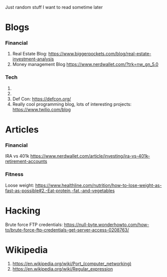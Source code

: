 Just random stuff I want to read sometime later

# Blogs
### Financial
1. Real Estate Blog: https://www.biggerpockets.com/blog/real-estate-investment-analysis
2. Money management Blog https://www.nerdwallet.com/?trk=nw_gn_5.0
### Tech
1. 
2. 
3. Def Con: https://defcon.org/
4. Really cool programming blog, lots of interesting projects: https://www.twilio.com/blog

# Articles
### Financial 
IRA vs 401k https://www.nerdwallet.com/article/investing/ira-vs-401k-retirement-accounts
### Fitness
Loose weight: https://www.healthline.com/nutrition/how-to-lose-weight-as-fast-as-possible#2.-Eat-protein,-fat,-and-vegetables

# Hacking
Brute force FTP credentials: https://null-byte.wonderhowto.com/how-to/brute-force-ftp-credentials-get-server-access-0208763/

# Wikipedia 
1. https://en.wikipedia.org/wiki/Port_(computer_networking)
2. https://en.wikipedia.org/wiki/Regular_expression
